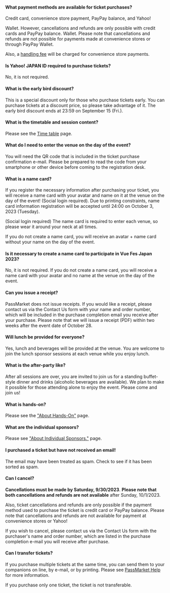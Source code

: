 #### What payment methods are available for ticket purchases?

Credit card, convenience store payment, PayPay balance, and Yahoo!

Wallet. However, cancellations and refunds are only possible with credit cards and PayPay balance. Wallet. Please note that cancellations and refunds are not possible for payments made at convenience stores or through PayPay Wallet.

Also, a <u>[handling fee](https://support.yahoo-net.jp/SccPassmarket/s/article/H000008358)</u> will be charged for convenience store payments.

#### Is Yahoo! JAPAN ID required to purchase tickets?

No, it is not required.

#### What is the early bird discount?

This is a special discount only for those who purchase tickets early. You can purchase tickets at a discount price, so please take advantage of it. The early bird discount ends at 23:59 on September 15 (Fri.).

#### What is the timetable and session content?

Please see the [Time table](/#timetable) page.

#### What do I need to enter the venue on the day of the event?

You will need the QR code that is included in the ticket purchase confirmation e-mail. Please be prepared to read the code from your smartphone or other device before coming to the registration desk.

#### What is a name card?

If you register the necessary information after purchasing your ticket, you will receive a name card with your avatar and name on it at the venue on the day of the event! (Social login required). Due to printing constraints, name card information registration will be accepted until 24:00 on October 3, 2023 (Tuesday).

(Social login required) The name card is required to enter each venue, so please wear it around your neck at all times.

If you do not create a name card, you will receive an avatar + name card without your name on the day of the event.

#### Is it necessary to create a name card to participate in Vue Fes Japan 2023?

No, it is not required. If you do not create a name card, you will receive a name card with your avatar and no name at the venue on the day of the event.

#### Can you issue a receipt?

PassMarket does not issue receipts. If you would like a receipt, please contact us via the Contact Us form with your name and order number, which will be included in the purchase completion email you receive after your purchase. Please note that we will issue a receipt (PDF) within two weeks after the event date of October 28.

#### Will lunch be provided for everyone?

Yes, lunch and beverages will be provided at the venue. You are welcome to join the lunch sponsor sessions at each venue while you enjoy lunch.

#### What is the after-party like?

After all sessions are over, you are invited to join us for a standing buffet-style dinner and drinks (alcoholic beverages are available). We plan to make it possible for those attending alone to enjoy the event. Please come and join us!

#### What is hands-on?

Please see the ["About Hands-On"](/#handson) page.

#### What are the individual sponsors?

Please see ["About Individual Sponsors."](/#personal-sponsor) page.

#### I purchased a ticket but have not received an email!

The email may have been treated as spam. Check to see if it has been sorted as spam.

#### Can I cancel?

**Cancellations must be made by Saturday, 9/30/2023**. **Please note that both cancellations and refunds are not available** after Sunday, 10/1/2023.

Also, ticket cancellations and refunds are only possible if the payment method used to purchase the ticket is credit card or PayPay balance. Please note that cancellations and refunds are not available for payment at convenience stores or Yahoo!

If you wish to cancel, please contact us via the Contact Us form with the purchaser's name and order number, which are listed in the purchase completion e-mail you will receive after purchase.

#### Can I transfer tickets?

If you purchase multiple tickets at the same time, you can send them to your companions on line, by e-mail, or by printing. Please see <u>[PassMarket Help](https://blog-passmarket.yahoo.co.jp/archives/assign.html)</u> for more information.

If you purchase only one ticket, the ticket is not transferable.
